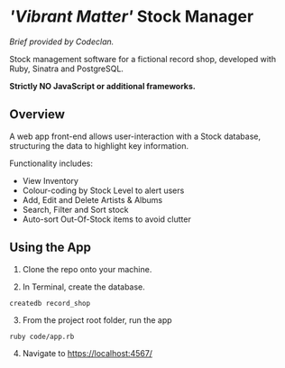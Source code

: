 # *'Vibrant Matter'* Stock Manager

*Brief provided by Codeclan.*

Stock management software for a fictional record shop, developed with Ruby, Sinatra and PostgreSQL.

**Strictly NO JavaScript or additional frameworks.**

## Overview

A web app front-end allows user-interaction with a Stock database, structuring the data to highlight key information.

Functionality includes:

* View Inventory
* Colour-coding by Stock Level to alert users
* Add, Edit and Delete Artists & Albums
* Search, Filter and Sort stock
* Auto-sort Out-Of-Stock items to avoid clutter

## Using the App

1. Clone the repo onto your machine.

2. In Terminal, create the database.

```
createdb record_shop
```

3. From the project root folder, run the app

```
ruby code/app.rb
```

4. Navigate to [https://localhost:4567/](https://localhost:4567/)
